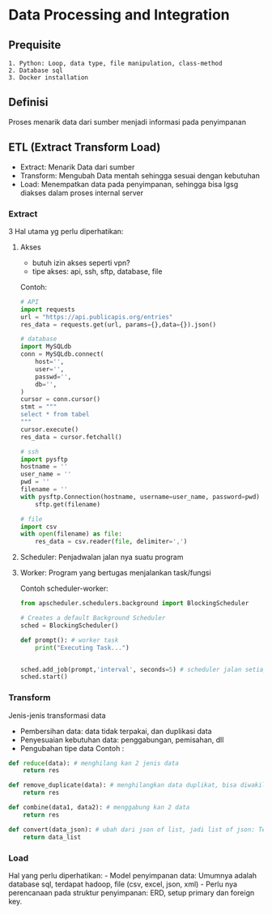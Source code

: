 # Data Processing and Integration

## Prequisite
```
1. Python: Loop, data type, file manipulation, class-method
2. Database sql
3. Docker installation
```

## Definisi
Proses menarik data dari sumber menjadi informasi pada penyimpanan

## ETL (Extract Transform Load)

- Extract: Menarik Data dari sumber
- Transform: Mengubah Data mentah sehingga sesuai dengan kebutuhan
- Load: Menempatkan data pada penyimpanan, sehingga bisa lgsg diakses dalam proses internal server

### Extract
3 Hal utama yg perlu diperhatikan:
1. Akses
    - butuh izin akses seperti vpn?
    - tipe akses: api, ssh, sftp, database, file

    Contoh:
    ```python
    # API
    import requests
    url = "https://api.publicapis.org/entries"
    res_data = requests.get(url, params={},data={}).json()

    # database
    import MySQLdb
    conn = MySQLdb.connect(
        host='',
        user='',
        passwd='',
        db='',
    )
    cursor = conn.cursor()
    stmt = """
    select * from tabel
    """
    cursor.execute()
    res_data = cursor.fetchall()

    # ssh
    import pysftp
    hostname = ''
    user_name = ''
    pwd = ''
    filename = ''
    with pysftp.Connection(hostname, username=user_name, password=pwd) as sftp:
        sftp.get(filename)

    # file
    import csv
    with open(filename) as file:
        res_data = csv.reader(file, delimiter=',')

    ```

2. Scheduler: Penjadwalan jalan nya suatu program

3. Worker: Program yang bertugas menjalankan task/fungsi

    Contoh scheduler-worker:
    ```python
    from apscheduler.schedulers.background import BlockingScheduler

    # Creates a default Background Scheduler
    sched = BlockingScheduler()

    def prompt(): # worker task
        print("Executing Task...")


    sched.add_job(prompt,'interval', seconds=5) # scheduler jalan setiap 5 detik (interval)
    sched.start()
    ```


### Transform
Jenis-jenis transformasi data 
- Pembersihan data: data tidak terpakai, dan duplikasi data
- Penyesuaian kebutuhan data: penggabungan, pemisahan, dll
- Pengubahan tipe data
Contoh :

```python
def reduce(data): # menghilang kan 2 jenis data
    return res

def remove_duplicate(data): # menghilangkan data duplikat, bisa diwakilkan dengan fungsi uniq
    return res

def combine(data1, data2): # menggabung kan 2 data
    return res

def convert(data_json): # ubah dari json of list, jadi list of json: Test!
    return data_list
```

### Load
Hal yang perlu diperhatikan:
    - Model penyimpanan data: Umumnya adalah database sql, terdapat hadoop, file (csv, excel, json, xml)
    - Perlu nya perencanaan pada struktur penyimpanan: ERD, setup primary dan foreign key.
